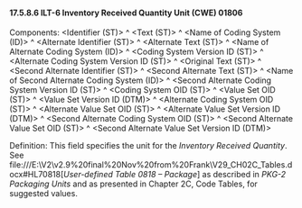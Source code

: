 #### 17.5.8.6 ILT-6 Inventory Received Quantity Unit (CWE) 01806

Components: &lt;Identifier (ST)> ^ &lt;Text (ST)> ^ &lt;Name of Coding System (ID)> ^ &lt;Alternate Identifier (ST)> ^ &lt;Alternate Text (ST)> ^ &lt;Name of Alternate Coding System (ID)> ^ &lt;Coding System Version ID (ST)> ^ &lt;Alternate Coding System Version ID (ST)> ^ &lt;Original Text (ST)> ^ &lt;Second Alternate Identifier (ST)> ^ &lt;Second Alternate Text (ST)> ^ &lt;Name of Second Alternate Coding System (ID)> ^ &lt;Second Alternate Coding System Version ID (ST)> ^ &lt;Coding System OID (ST)> ^ &lt;Value Set OID (ST)> ^ &lt;Value Set Version ID (DTM)> ^ &lt;Alternate Coding System OID (ST)> ^ &lt;Alternate Value Set OID (ST)> ^ &lt;Alternate Value Set Version ID (DTM)> ^ &lt;Second Alternate Coding System OID (ST)> ^ &lt;Second Alternate Value Set OID (ST)> ^ &lt;Second Alternate Value Set Version ID (DTM)>

Definition: This field specifies the unit for the _Inventory Received Quantity_. See file:///E:\V2\v2.9%20final%20Nov%20from%20Frank\V29_CH02C_Tables.docx#HL70818[_User-defined Table 0818 – Package_] as described in _PKG-2 Packaging Units_ and as presented in Chapter 2C, Code Tables, for suggested values.
